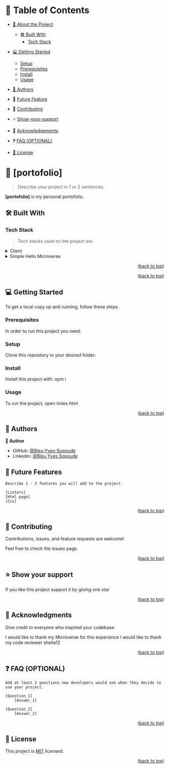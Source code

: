 <a name="readme-top"></a>

<!-- TABLE OF CONTENTS -->

# 📗 Table of Contents

- [📖 About the Project](#about-project)
  - [🛠 Built With](#built-with)
    - [Tech Stack](#tech-stack)
- [💻 Getting Started](#getting-started)
  - [Setup](#setup)
  - [Prerequisites](#prerequisites)
  - [Install](#install)
  - [Usage](#usage)
  
- [👥 Authors](#authors)

- 🔭 [Future Feature](#Future-Features)


- 🤝 [Contributing](#Contributing)

- ⭐️ [Show-your-support](#Show-your-support)

- 🙏 [Acknowledgements](#Acknowledgements)

- ❓ [FAQ (OPTIONAL)](#FAQ)

- [📝 License](#license)

<!-- PROJECT DESCRIPTION -->

# 📖 [portofolio] <a name="about-project"></a>

> Describe your project in 1 or 2 sentences.

**[portofolio]** is my personal portofolio.

## 🛠 Built With <a name="built-with"></a>

### Tech Stack <a name="tech-stack"></a>

> Tech stacks used on the project are.

<details>
  <summary>Client</summary>
  <ul>
    <li><a href="#">html</a></li>
    <li><a href="#">css</a></li>
  </ul>
</details>

<details>
  <summary>Simple Hello Microverse</summary>
  <ul>
    
  </ul>
</details>



<p align="right">(<a href="#readme-top">back to top</a>)</p>



<p align="right">(<a href="#readme-top">back to top</a>)</p>



## 💻 Getting Started <a name="getting-started"></a>

To get a local copy up and running, follow these steps.

### Prerequisites

In order to run this project you need:


### Setup

Clone this repository to your desired folder:


### Install

Install this project with:
npm i

### Usage

To run the project, open index.html


<p align="right">(<a href="#readme-top">back to top</a>)</p>

## 👥 Authors <a name="authors"></a>

👤 **Author**

- GitHub: [@Bleu-Yves-Sopoude](https://github.com/Bleu-Yves-Sopoude)
- Linkedin: [@Bleu Yves Sopoude](https://www.linkedin.com/in/bleu-yves/)


## 🔭 Future Features<a name="future Features"></a>

    Describe 1 - 3 features you will add to the project.

    [Linters]
    [Html page]
    [Css]

  <p align="right"> (<a href="#readme-top"">back to top</a>) </p>


## 🤝 Contributing <a name="contributing"></a>

Contributions, issues, and feature requests are welcome!

Feel free to check the issues page.



<p align="right">(<a href="#readme-top"">back to top</a>)</p>


## ⭐️ Show your support <a name="show your support"></a>

   

If you like this project support it by giving one star

<p align="right">(<a href="#readme-top"">back to top</a>)</p>



## 🙏 Acknowledgments <a name="acknowledgments"></a>

  Give credit to everyone who inspired your codebase.

I would like to thank my Microverse for this experience
I would like to thank my code reviewer  shella12

<p align="right">(<a href="#readme-top"">back to top</a>)</p>



## ❓ FAQ (OPTIONAL) <a name="faq"></a>

    Add at least 2 questions new developers would ask when they decide to use your project.

    [Question_1]
        [Answer_1]

    [Question_2]
        [Answer_2]

<p align="right">(<a href="#readme-top"">back to top</a>)</p>




## 📝 License <a name="license"></a>

This project is [MIT](./LICENSE) licensed.

<p align="right">(<a href="#readme-top">back to top</a>)</p>